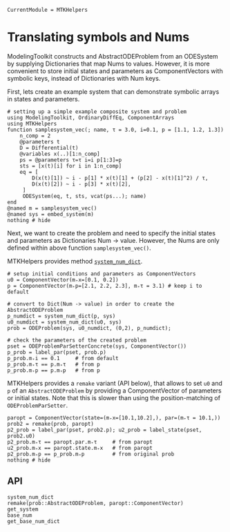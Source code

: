 ```@meta
CurrentModule = MTKHelpers
```

# Translating symbols and Nums

ModelingToolkit constructs and AbstractODEProblem from an ODESystem by supplying 
Dictionaries that map Nums to values. 
However, it is more convenient to store initial states and parameters
as ComponentVectors with symbolic keys, instead of Dictionaries with Num keys.

First, lets create an example system that can demonstrate symbolic arrays in states and 
parameters.

```@example doc
# setting up a simple example composite system and problem
using ModelingToolkit, OrdinaryDiffEq, ComponentArrays
using MTKHelpers
function samplesystem_vec(; name, τ = 3.0, i=0.1, p = [1.1, 1.2, 1.3])
    n_comp = 2
    @parameters t
    D = Differential(t)
    @variables x(..)[1:n_comp] 
    ps = @parameters τ=τ i=i p[1:3]=p 
    sts = [x(t)[i] for i in 1:n_comp]
    eq = [
        D(x(t)[1]) ~ i - p[1] * x(t)[1] + (p[2] - x(t)[1]^2) / τ, 
        D(x(t)[2]) ~ i - p[3] * x(t)[2], 
     ]
     ODESystem(eq, t, sts, vcat(ps...); name)
end
@named m = samplesystem_vec()
@named sys = embed_system(m)
nothing # hide
```

Next, we want to create the problem and need to specify the initial states
and parameters as Dictionaries Num -> value. However, the Nums are only 
defined within above function `samplesystem_vec()`.

MTKHelpers provides method [`system_num_dict`](@ref).

```@example doc
# setup initial conditions and parameters as ComponentVectors
u0 = ComponentVector(m₊x=[0.1, 0.2])
p = ComponentVector(m₊p=[2.1, 2.2, 2.3], m₊τ = 3.1) # keep i to default

# convert to Dict(Num -> value) in order to create the AbstractODEProblem
p_numdict = system_num_dict(p, sys)
u0_numdict = system_num_dict(u0, sys)
prob = ODEProblem(sys, u0_numdict, (0,2), p_numdict);

# check the parameters of the created problem
pset = ODEProblemParSetterConcrete(sys, ComponentVector()) 
p_prob = label_par(pset, prob.p)
p_prob.m₊i == 0.1     # from default
p_prob.m₊τ == p.m₊τ   # from p
p_prob.m₊p == p.m₊p   # from p
```

MTKHelpers provides a `remake` variant (API below), that allows to set `u0` and `p`
of an `AbstractODEProblem` by providing a ComponentVector of parameters or initial states. 
Note that this is slower than using the position-matching
of `ODEProblemParSetter`.

```@example doc
paropt = ComponentVector(state=(m₊x=[10.1,10.2],), par=(m₊τ = 10.1,))
prob2 = remake(prob, paropt)
p2_prob = label_par(pset, prob2.p); u2_prob = label_state(pset, prob2.u0)
p2_prob.m₊τ == paropt.par.m₊τ     # from paropt
u2_prob.m₊x == paropt.state.m₊x   # from paropt
p2_prob.m₊p == p_prob.m₊p         # from original prob
nothing # hide
```

## API

```@docs
system_num_dict
remake(prob::AbstractODEProblem, paropt::ComponentVector)
get_system
base_num
get_base_num_dict
```

